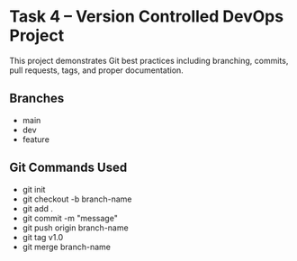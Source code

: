 # Task 4 – Version Controlled DevOps Project

This project demonstrates Git best practices including branching, commits, pull requests, tags, and proper documentation.
## Branches
- main
- dev
- feature

## Git Commands Used
- git init
- git checkout -b branch-name
- git add .
- git commit -m "message"
- git push origin branch-name
- git tag v1.0
- git merge branch-name
